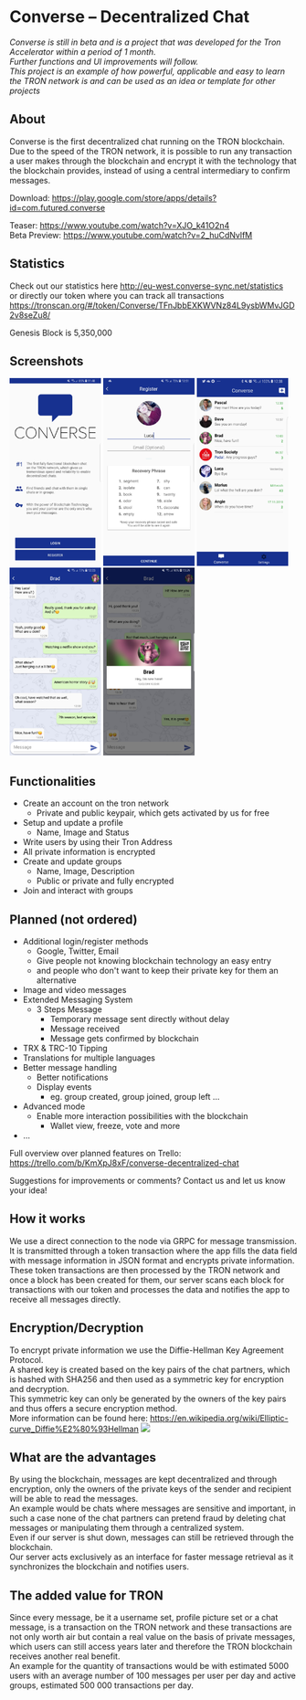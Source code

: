 # Converse – Decentralized Chat
*Converse is still in beta and is a project that was developed for the Tron Accelerator within a period of 1 month.*  
*Further functions and UI improvements will follow.*  
*This project is an example of how powerful, applicable and easy to learn the TRON network is and can be used as an idea or template for other projects*

## About
Converse is the first decentralized chat running on the TRON blockchain.  
Due to the speed of the TRON network, it is possible to run any transaction a user makes through the blockchain and encrypt it with the technology that the blockchain provides, instead of using a central intermediary to confirm messages.

Download: https://play.google.com/store/apps/details?id=com.futured.converse

Teaser: https://www.youtube.com/watch?v=XJO_k41O2n4  
Beta Preview: https://www.youtube.com/watch?v=2_huCdNvlfM

## Statistics
Check out our statistics here http://eu-west.converse-sync.net/statistics  
or directly our token where you can track all transactions https://tronscan.org/#/token/Converse/TFnJbbEXKWVNz84L9ysbWMvJGD2v8seZu8/

Genesis Block is 5,350,000

## Screenshots
<img src="https://raw.githubusercontent.com/Dryec/converse-xf/master/screenshots/welcome_page.jpg" width="160"> <img src="https://raw.githubusercontent.com/Dryec/converse-xf/master/screenshots/register_page.jpg" width="160"> <img src="https://raw.githubusercontent.com/Dryec/converse-xf/master/screenshots/chat_overview_page.jpg" width="160"> <img src="https://raw.githubusercontent.com/Dryec/converse-xf/master/screenshots/chat_page.jpg" width="160"> <img src="https://raw.githubusercontent.com/Dryec/converse-xf/master/screenshots/user_info_popup.jpg" width="160">

## Functionalities
- Create an account on the tron network
  * Private and public keypair, which gets activated by us for free
- Setup and update a profile
  * Name, Image and Status
- Write users by using their Tron Address
- All private information is encrypted
- Create and update groups
  * Name, Image, Description
  * Public or private and fully encrypted
- Join and interact with groups

## Planned (not ordered)
- Additional login/register methods
  * Google, Twitter, Email
  * Give people not knowing blockchain technology an easy entry
  * and people who don't want to keep their private key for them an alternative
- Image and video messages
- Extended Messaging System
  * 3 Steps Message
    * Temporary message sent directly without delay
    * Message received
    * Message gets confirmed by blockchain
- TRX & TRC-10 Tipping
- Translations for multiple languages
- Better message handling
  * Better notifications
  * Display events
    * eg. group created, group joined, group left …
- Advanced mode
  * Enable more interaction possibilities with the blockchain
    * Wallet view, freeze, vote and more
- …

Full overview over planned features on Trello: https://trello.com/b/KmXpJ8xF/converse-decentralized-chat

Suggestions for improvements or comments? Contact us and let us know your idea!

## How it works
We use a direct connection to the node via GRPC for message transmission. It is transmitted through a token transaction where the app fills the data field with message information in JSON format and encrypts private information.  
These token transactions are then processed by the TRON network and once a block has been created for them, our server scans each block for transactions with our token and processes the data and notifies the app to receive all messages directly.

## Encryption/Decryption
To encrypt private information we use the Diffie-Hellman Key Agreement Protocol.  
A shared key is created based on the key pairs of the chat partners, which is hashed with SHA256 and then used as a symmetric key for encryption and decryption.  
This symmetric key can only be generated by the owners of the key pairs and thus offers a secure encryption method.  
More information can be found here: <https://en.wikipedia.org/wiki/Elliptic-curve_Diffie%E2%80%93Hellman> <img src="https://upload.wikimedia.org/wikipedia/commons/thumb/4/4c/Public_key_shared_secret.svg/440px-Public_key_shared_secret.svg.png" width="160">


## What are the advantages
By using the blockchain, messages are kept decentralized and through encryption, only the owners of the private keys of the sender and recipient will be able to read the messages.  
An example would be chats where messages are sensitive and important, in such a case none of the chat partners can pretend fraud by deleting chat messages or manipulating them through a centralized system.  
Even if our server is shut down, messages can still be retrieved through the blockchain.  
Our server acts exclusively as an interface for faster message retrieval as it synchronizes the blockchain and notifies users.

## The added value for TRON
Since every message, be it a username set, profile picture set or a chat message, is a transaction on the TRON network and these transactions are not only worth air but contain a real value on the basis of private messages, which users can still access years later and therefore the TRON blockchain receives another real benefit.  
An example for the quantity of transactions would be with estimated 5000 users with an average number of 100 messages per user per day and active groups, estimated 500 000 transactions per day.


